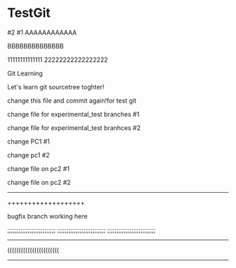 # TestGit
#2
#1
AAAAAAAAAAAA

BBBBBBBBBBBBBB

11111111111111
22222222222222222


Git Learning

Let's learn git sourcetree toghter!

change this file and commit again!for test git

change file for experimental_test branches #1

change file for experimental_test branhces #2

change PC1 #1

change pc1 #2

change file on pc2 #1

change file on pc2 #2

------------------

+++++++++++++++++++

bugfix branch working here


;;;;;;;;;;;;;;;;;;;;;;;;;;
;;;;;;;;;;;;;;;;;;;;;;;;;;
;;;;;;;;;;;;;;;;;;;;;;;;;;




***********************

(((((((((((((((((((((((

***********************

